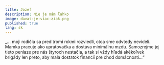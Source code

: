 ```yaml
---
title: Jozef
description: Nie je nám ľahko
image: davat-je-viac-ziak.png
published: true
lang: sk
---
```

„... moji rodičia sa pred tromi rokmi rozviedli, otca sme odvtedy nevideli. Mamka pracuje ako upratovačka a dostáva minimálnu mzdu. Samozrejme jej tieto peniaze pre nás štyroch nestačia, a tak si vždy hľadá akékoľvek brigády len preto, aby mala dostatok financií pre chod domácnosti...“
